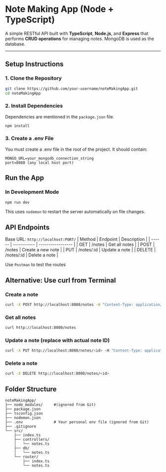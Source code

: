 # Note Making App (Node + TypeScript)

A simple RESTful API built with **TypeScript**, **Node.js**, and **Express** that performs **CRUD operations** for managing notes. MongoDB is used as the database.

---

## Setup Instructions

### 1. Clone the Repository

```bash
git clone https://github.com/your-username/noteMakingApp.git
cd noteMakingApp
```


### 2. Install Dependencies
Dependencies are mentioned in the `package.json` file.
```bash
npm install
```

### 3. Create a .env File
You must create a .env file in the root of the project. It should contain:
```
MONGO_URL=your_mongodb_connection_string
port=8080 (any local host port) 
```

## Run the App
### In Development Mode
```bash
npm run dev
```
This uses `nodemon` to restart the server automatically on file changes.

## API Endpoints
Base URL: `http://localhost:PORT/`
| Method | Endpoint    | Description       |
| ------ | ----------- | ----------------- |
| GET    | /notes      | Get all notes     |
| POST   | /notes      | Create a new note |
| PUT    | /notes/\:id | Update a note     |
| DELETE | /notes/\:id | Delete a note     |


Use `Postman` to test the routes

## Alternative: Use curl from Terminal

### Create a note
```bash
curl -X POST http://localhost:8080/notes -H "Content-Type: application/json" -d "{\"title\":\"Test Note\",\"content\":\"Hello World\",\"author\":\"A\"}"
```

### Get all notes
```bash
curl http://localhost:8080/notes
```

### Update a note (replace <id> with actual note ID)
```bash
curl -X PUT http://localhost:8080/notes/<id> -H "Content-Type: application/json" -d "{\"title\":\"Updated\",\"content\":\"Updated content\",\"author\":\"A\"}"
```

### Delete a note
```bash
curl -X DELETE http://localhost:8080/notes/<id>
```

## Folder Structure
``` 
noteMakingApp/
├── node_modules/     #(ignored from Git)
├── package.json
├── tsconfig.json
├── nodemon.json
├── .env              # Your personal env file (ignored from Git)
├── .gitignore
└── src/
    ├── index.ts
    ├── controllers/
    │   └── notes.ts
    ├── db/
    │   └── notes.ts
    └── router/
        ├── index.ts
        └── notes.ts
```




